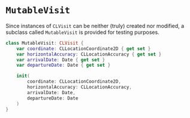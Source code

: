 `MutableVisit`
=============

Since instances of `CLVisit` can be neither (truly) created nor modified, a subclass called `MutableVisit` is provided for testing purposes.

```swift
class MutableVisit: CLVisit {
    var coordinate: CLLocationCoordinate2D { get set }
    var horizontalAccuracy: CLLocationAccuracy { get set }
    var arrivalDate: Date { get set }
    var departureDate: Date { get set }

    init(
        coordinate: CLLocationCoordinate2D,
        horizontalAccuracy: CLLocationAccuracy,
        arrivalDate: Date,
        departureDate: Date
    )
}
```
